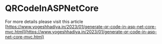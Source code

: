 # QRCodeInASPNetCore

For more details please visit this article [https://www.yogeshhadiya.in/2023/01/generate-qr-code-in-asp-net-core-mvc.html](https://www.yogeshhadiya.in/2023/01/generate-qr-code-in-asp-net-core-mvc.html)
